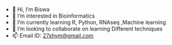 - 👋 Hi, I’m Biswa
- 👀 I’m interested in Bioinformatics
- 🌱 I’m currently learning R, Python, RNAseq ,Machine learning
- 💞️ I’m looking to collaborate on learning Different techniques
- 📫  Email ID: 27shym@gmail.com

<!---
biswabio/biswabio is a ✨ special ✨ repository because its `README.md` (this file) appears on your GitHub profile.
You can click the Preview link to take a look at your changes.
--->

